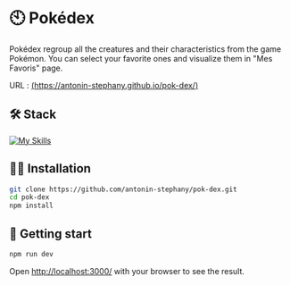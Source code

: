 # 🕙 Pokédex

Pokédex regroup all the creatures and their characteristics from the game Pokémon. You can select your favorite ones and visualize them in "Mes Favoris" page.

URL : [(https://antonin-stephany.github.io/pok-dex/)](https://antonin-stephany.github.io/pok-dex/)


## 🛠 Stack

[![My Skills](https://skillicons.dev/icons?i=js,html,css,react,redux)](https://skillicons.dev)

## 👨‍💻 Installation

```bash
git clone https://github.com/antonin-stephany/pok-dex.git
cd pok-dex
npm install
```

## 🚀 Getting start

```bash
npm run dev
```

Open [http://localhost:3000/](http://localhost:3000/) with your browser to see the result.
